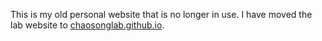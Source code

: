 This is my old personal website that is no longer in use. I have moved the lab website to [chaosonglab.github.io](chaosonglab.github.io).
